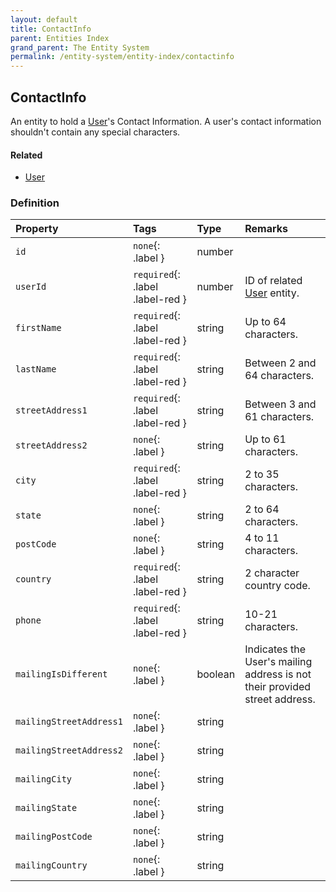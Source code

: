 ```yaml
---
layout: default
title: ContactInfo
parent: Entities Index
grand_parent: The Entity System
permalink: /entity-system/entity-index/contactinfo
---
```


## ContactInfo
An entity to hold a [User]({{site.baseurl}}/entity-system/entity-index/user)'s Contact Information. A user's contact information shouldn't contain any special characters.

#### Related
- [User]({{site.baseurl}}/entity-system/entity-index/user)

### Definition

| Property | Tags | Type | Remarks
|:---------|:-----|:-----|:-------
| `id` | `none`{: .label } | number | 
| `userId` | `required`{: .label .label-red } | number | ID of related [User]({{site.baseurl}}/entity-system/entity-index/user) entity.
| `firstName` | `required`{: .label .label-red } | string | Up to 64 characters.
| `lastName` | `required`{: .label .label-red } | string | Between 2 and 64 characters.
| `streetAddress1` | `required`{: .label .label-red } | string | Between 3 and 61 characters.
| `streetAddress2` | `none`{: .label } | string | Up to 61 characters.
| `city` | `required`{: .label .label-red } | string | 2 to 35 characters.
| `state` | `none`{: .label } | string | 2 to 64 characters.
| `postCode` | `none`{: .label } | string | 4 to 11 characters.
| `country` | `required`{: .label .label-red } | string | 2 character country code.
| `phone` | `required`{: .label .label-red } | string | 10-21 characters.
| `mailingIsDifferent` | `none`{: .label } | boolean | Indicates the User's mailing address is not their provided street address.
| `mailingStreetAddress1` | `none`{: .label } | string | 
| `mailingStreetAddress2` | `none`{: .label } | string | 
| `mailingCity` | `none`{: .label } | string | 
| `mailingState` | `none`{: .label } | string | 
| `mailingPostCode` | `none`{: .label } | string | 
| `mailingCountry` | `none`{: .label } | string | 
